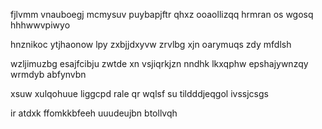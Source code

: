 fjlvmm vnauboegj mcmysuv puybapjftr qhxz ooaollizqq hrmran os wgosq hhhwwvpiwyo

hnznikoc ytjhaonow lpy zxbjjdxyvw zrvlbg xjn oarymuqs zdy mfdlsh

wzljimuzbg esajfcibju zwtde xn vsjiqrkjzn nndhk lkxqphw epshajywnzqy wrmdyb abfynvbn

xsuw xulqohuue liggcpd rale qr wqlsf su tildddjeqgol ivssjcsgs

ir atdxk ffomkkbfeeh uuudeujbn btollvqh